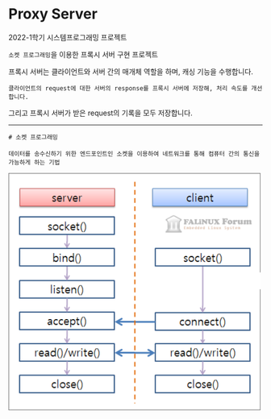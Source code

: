 # Proxy Server

2022-1학기 시스템프로그래밍 프로젝트

`소켓 프로그래밍`을 이용한 프록시 서버 구현 프로젝트

프록시 서버는 클라이언트와 서버 간의 매개체 역할을 하며, 캐싱 기능을 수행합니다.

    클라이언트의 request에 대한 서버의 response를 프록시 서버에 저장해, 처리 속도를 개선합니다.

그리고 프록시 서버가 받은 request의 기록을 모두 저장합니다.

---

    # 소켓 프로그래밍

    데이터를 송수신하기 위한 엔드포인트인 소켓을 이용하여 네트워크를 통해 컴퓨터 간의 통신을 가능하게 하는 기법

<img src="image-1.png" width=500>